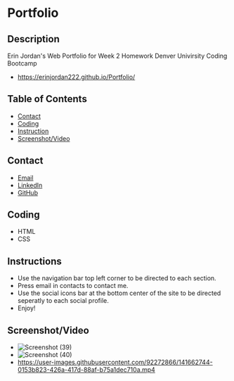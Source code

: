 # Portfolio

## Description
Erin Jordan's Web Portfolio for Week 2 Homework Denver Univirsity Coding Bootcamp
* https://erinjordan222.github.io/Portfolio/
## Table of Contents
* [Contact](#Contact)
* [Coding](#Coding)
* [Instruction](#Instruction)
* [Screenshot/Video](#Screenshot/Video)
## Contact
* <a href="https://erinjordan2790@gmail.com">Email</a> <br>
* <a href="https://www.linkedin.com/in/erin-jordan-b04210223/">LinkedIn</a> <br>
* <a href="https://github.com/ErinJordan222">GitHub</a> <br>
## Coding
* HTML
* CSS
## Instructions
* Use the navigation bar top left corner to be directed to each section.
* Press email in contacts to contact me.
* Use the social icons bar at the bottom center of the site to be directed seperatly to each social profile.
* Enjoy!
## Screenshot/Video
* ![Screenshot (39)](https://user-images.githubusercontent.com/92272866/141662767-9ca63be9-adcd-4b8e-ab5f-e13fba1011d4.png)
* ![Screenshot (40)](https://user-images.githubusercontent.com/92272866/141662770-9fa104e3-44c0-47b2-a3a0-11ef2f366d24.png)
* https://user-images.githubusercontent.com/92272866/141662744-0153b823-426a-417d-88af-b75a1dec710a.mp4

